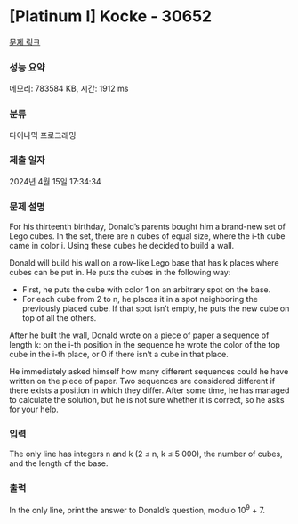 # [Platinum I] Kocke - 30652 

[문제 링크](https://www.acmicpc.net/problem/30652) 

### 성능 요약

메모리: 783584 KB, 시간: 1912 ms

### 분류

다이나믹 프로그래밍

### 제출 일자

2024년 4월 15일 17:34:34

### 문제 설명

<p>For his thirteenth birthday, Donald’s parents bought him a brand-new set of Lego cubes. In the set, there are n cubes of equal size, where the i-th cube came in color i. Using these cubes he decided to build a wall.</p>

<p>Donald will build his wall on a row-like Lego base that has k places where cubes can be put in. He puts the cubes in the following way:</p>

<ul>
	<li>First, he puts the cube with color 1 on an arbitrary spot on the base.</li>
	<li>For each cube from 2 to n, he places it in a spot neighboring the previously placed cube. If that spot isn’t empty, he puts the new cube on top of all the others.</li>
</ul>

<p>After he built the wall, Donald wrote on a piece of paper a sequence of length k: on the i-th position in the sequence he wrote the color of the top cube in the i-th place, or 0 if there isn’t a cube in that place.</p>

<p>He immediately asked himself how many different sequences could he have written on the piece of paper. Two sequences are considered different if there exists a position in which they differ. After some time, he has managed to calculate the solution, but he is not sure whether it is correct, so he asks for your help.</p>

### 입력 

 <p>The only line has integers n and k (2 ≤ n, k ≤ 5 000), the number of cubes, and the length of the base.</p>

### 출력 

 <p>In the only line, print the answer to Donald’s question, modulo 10<sup>9</sup> + 7.</p>

